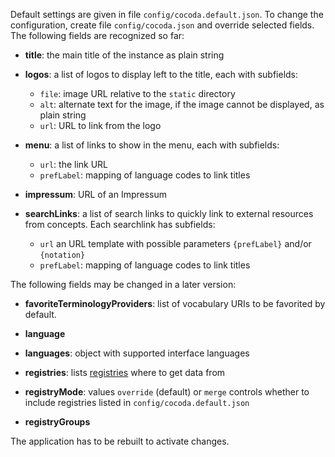 Default settings are given in file `config/cocoda.default.json`. To change the configuration, create file `config/cocoda.json` and override selected fields. The following fields are recognized so far:

* **title**: the main title of the instance as plain string

* **logos**: a list of logos to display left to the title, each with subfields:
  * `file`: image URL relative to the `static` directory
  * `alt`: alternate text for the image, if the image cannot be displayed, as plain string
  * `url`: URL to link from the logo

* **menu**: a list of links to show in the menu, each with subfields:
  * `url`: the link URL
  * `prefLabel`: mapping of language codes to link titles

* **impressum**: URL of an Impressum

* **searchLinks**: a list of search links to quickly link to external resources from concepts. Each searchlink has subfields:
  * `url` an URL template with possible parameters `{prefLabel}` and/or `{notation}`
  * `prefLabel`: mapping of language codes to link titles

The following fields may be changed in a later version:

* **favoriteTerminologyProviders**: list of vocabulary URIs to be favorited by default.

* **language**

* **languages**: object with supported interface languages

* **registries**: lists [registries](#registries) where to get data from

* **registryMode**: values `override` (default) or `merge`
  controls whether to include registries listed in `config/cocoda.default.json`

* **registryGroups**

The application has to be rebuilt to activate changes.
